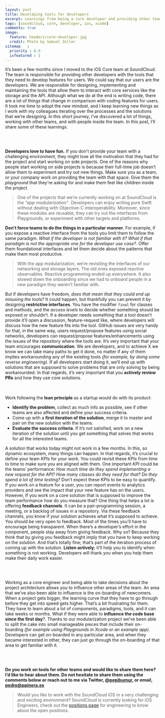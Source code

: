 ```yaml
---
layout: post
title: Developing tools for developers
excerpt: Learnings from being a core developer and providing other teams with the tools that they need for their daily work.
tags: [soundcloud, core, developer, ios, xcode]
comments: true
image:
  feature: headers/core-developer.jpg
  credit: Photo by Samuel Zeller
sitemap   :
  priority : 0.9
  isfeatured : 1
---
```


It’s been a few months since I moved to the iOS Core team at SoundCloud. The team is responsible for providing other developers with the tools that they need to develop features for users. We could say that our users are the developers. We are responsible for designing, implementing and maintaining the tools that allow them to interact with core services like the storage and the API. Although what we do at the end is writing code, there are a lot of things that change in comparison with coding features for users. It took me time to adopt the new mindset, and I keep learning new things as I work with my colleagues iterating over the processes and the solutions that we’re designing. In this short journey, I’ve discovered a lot of things, working with other teams, and with people inside the team. In this post, I’ll share some of these learnings.

<br><br>

**Developers love to have fun.** If you don't provide your team with a challenging environment, they might lose all the motivation that they had for the project and start working on side projects. One of the reasons why people start working on side projects is because their full-time job doesn’t allow them to experiment and try out new things. Make sure you as a team, or your company work on providing the team with that space. Give them the *playground* that they're asking for and make them feel like children inside the project. 

> One of the projects that we’re currently working on at SoundCloud is the *“app modularization”*. Developers can enjoy writing pure Swift without dealing with Objective-C interoperability. Moreover, since these modules are reusable, they can try out the interfaces from Playgrounds, or experiment with other targets and platforms.

**Don’t force teams to do the things in a particular manner**. For example, if you expose a reactive interface from the tools you limit them to follow the same paradigm. *What if the developer is not familiar with it?* *What if that paradigm is not the appropriate one for the developer use case?*. Offer them foundational interfaces and let them decide about the patterns that make them most productive. 

> With the app modularization, we’re revisiting the interfaces of our networking and storage layers. The old ones exposed reactive observables. Reactive programming ended up everywhere. It also slowed down the onboarding since we had to onboard people in a new paradigm they weren’t familiar with.

But if developers have freedom, *does that mean that they could end up misusing the tools?* It could happen, but thankfully you can prevent it by designing **restrictive interfaces**. You have the modifier `final` for classes and methods, and the *access levels* to decide whether something should be exposed or shouldn’t. If a developer needs something that a tool doesn’t provide it’ll open a discussion, feature-request like, where developers will discuss how the new feature fits into the tool. GitHub issues are very handy for that, in the same way, users request/propose features using social networks, developers can request/propose features/enhancements using  the issues of the repository where the tools are. It’s very important that your team encourages **communication**. We are developers, and to achieve X we know we can take many paths to get it done, no matter if any of them implies workarounding any of the existing tools *(for example, by doing some reverse engineering)*. If all developers start doing it, we’ll end up with solutions that are supposed to solve problems that are only solving by being workarounded. In that regards, it’s very important that you **actively review PRs** and how they use core solutions.

<br><br>
Work following the **lean principle** as a startup would do with its product:
- **Identify the problem**, collect as much info as possible, see if other teams are also affected and define your success criteria.
- Come up with a **first iteration of the solution**, merge it to master and pair on the new solution with the teams.
- **Evaluate the success criteria**. If it’s not satisfied, work on a new iteration of the solution until you get something that solves that works for all the interested teams.

A solution that works today might not work in a few months. In this, so dynamic ecosystem, many things can happen. In that regards, it’s crucial to  define your team *KPIs* for your work. You could revisit these *KPIs* from time to time to make sure you are aligned with them. One important *KPI* could be the teams’ performance: *How much time do they spend implementing a new request for the API?* *How many classes do they need for that?* *Do they spend a lot of time testing?*
Don’t expect these KPIs to be  easy to quantify. If you work on a feature for a user, you can report events to analytics providers and see the impact that your new feature has on the users.  However, If you work on a core solution that is supposed to improve the team performance how do you measure that? One thing that helps a lot is offering **feedback channels**.  It can be a pair-programming session, a meeting, or a backlog of issues in a repository.  Via these feedback channels, you know if your solution achieves what it’s supposed to achieve. You should be very open to feedback. Most of the times you’ll have to encourage being transparent. When there’s a developer’s effort in the component, people stay away from giving feedback. Why so? Because they think that by giving you feedback might imply that you have to keep working on the solution. And that’s totally fine; that’s part of the iteration process of coming up with the solution. **Listen actively**; it’ll help you to identify when something is not working. Developers will thank you when you help them make their daily work easier.

<br><br>

Working as a core engineer and being able to take decisions about the project architecture allows you to influence other areas of the team. An area that we’ve also been able to influence is the on-boarding of newcomers. When a project gets bigger, the learning curve that they have to go through before they get into speed gets higher.  That’s a bit frustrating for them. They have to learn about a lot of components, paradigms,  tools, and it can take weeks or months. What if they were able to **influence the code base since the first day**?.  Thanks to our modularization project we’ve been able to split the cake into small manageable pieces that include their on-boarding *(for example using Playgrounds in Xcode or an example app)*. Developers can get on-boarded in any particular area, and when they became interested in other, they can just go through the on-boarding of that area to get familiar with it.

<br><br>

**Do you work on tools for other teams and would like to share them here? I’d like to hear about them. Do not hesitate to share them using the comments below or reach out to me via Twitter, [@pepibumur](https://twitter.com/pepibumur), or email, [pedro@ppinera.es](mailto://pedro@ppinera.es)**

> Would you like to work with the SoundCloud iOS in a very challenging and exciting environment? SoundCloud is currently looking for iOS Engineers, check out the [positions page](https://soundcloud.com/jobs/2016-08-05-ios-engineer-berlin) for engineering to know about the open positions.